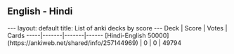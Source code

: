<h2>English  -  Hindi</h2>
---
layout: default
title: List of anki decks by score
---
Deck | Score | Votes | Cards
-----|-------|-------|------
[Hindi-English 50000](https://ankiweb.net/shared/info/257144969) | 0 | 0 | 49794

